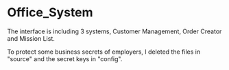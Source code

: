 # Office_System
The interface is including 3 systems, Customer Management, Order Creator and Mission List.

To protect some business secrets of employers, I deleted the files in "source" and the secret keys in "config".

